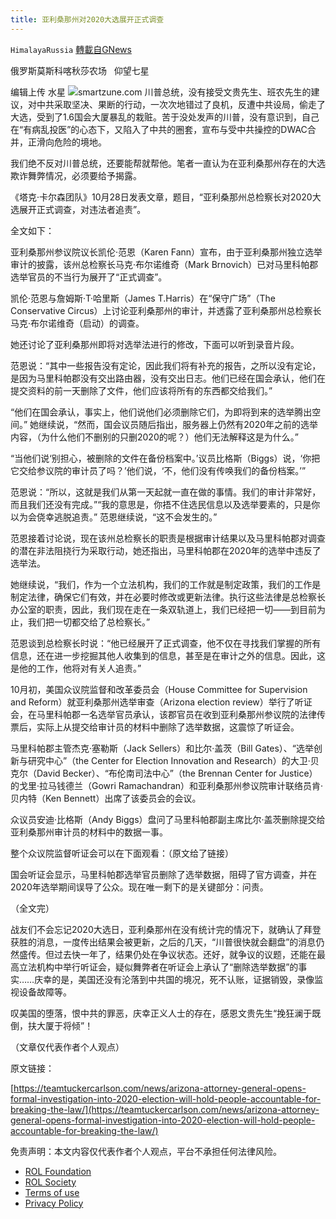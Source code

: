 ```yaml
---
title: 亚利桑那州对2020大选展开正式调查
---
```

`HimalayaRussia` [轉載自GNews](https://gnews.org/zh-hans/1624362/)

俄罗斯莫斯科喀秋莎农场   仰望七星

编辑上传  水星
![](https://assets.gnews.org/wp-content/uploads/2021/10/A-11.jpg)smartzune.com
川普总统，没有接受文贵先生、班农先生的建议，对中共采取坚决、果断的行动，一次次地错过了良机，反遭中共设局，偷走了大选，受到了1.6国会大厦暴乱的栽赃。苦于没处发声的川普，没有意识到，自己在“有病乱投医”的心态下，又陷入了中共的圈套，宣布与受中共操控的DWAC合并，正滑向危险的境地。

我们绝不反对川普总统，还要能帮就帮他。笔者一直认为在亚利桑那州存在的大选欺诈舞弊情况，必须要给予揭露。

《塔克·卡尔森团队》10月28日发表文章，题目，“亚利桑那州总检察长对2020大选展开正式调查，对违法者追责”。

全文如下：

亚利桑那州参议院议长凯伦·范恩（Karen Fann）宣布，由于亚利桑那州独立选举审计的披露，该州总检察长马克·布尔诺维奇（Mark Brnovich）已对马里科帕郡选举官员的不当行为展开了“正式调查”。

凯伦·范恩与詹姆斯·T·哈里斯（James T.Harris）在“保守广场”（The Conservative Circus）上讨论亚利桑那州的审计，并透露了亚利桑那州总检察长马克·布尔诺维奇（启动）的调查。

她还讨论了亚利桑那州即将对选举法进行的修改，下面可以听到录音片段。

范恩说：“其中一些报告没有定论，因此我们将有补充的报告，之所以没有定论，是因为马里科帕郡没有交出路由器，没有交出日志。他们已经在国会承认，他们在提交资料的前一天删除了文件，他们应该将所有的东西都交给我们。”

“他们在国会承认，事实上，他们说他们必须删除它们，为即将到来的选举腾出空间。” 她继续说，“然而，国会议员随后指出，服务器上仍然有2020年之前的选举内容，（为什么他们不删别的只删2020的呢？）他们无法解释这是为什么。”

“当他们说‘别担心，被删除的文件在备份档案中。’议员比格斯（Biggs）说，‘你把它交给参议院的审计员了吗？’他们说，‘不，他们没有传唤我们的备份档案。’”

范恩说：“所以，这就是我们从第一天起就一直在做的事情。我们的审计非常好，而且我们还没有完成。”“我的意思是，你捂不住选民信息以及选举要素的，只是你以为会侥幸逃脱追责。” 范恩继续说，“这不会发生的。”

范恩接着讨论说，现在该州总检察长的职责是根据审计结果以及马里科帕郡对调查的潜在非法阻挠行为采取行动，她还指出，马里科帕郡在2020年的选举中违反了选举法。

她继续说，“我们，作为一个立法机构，我们的工作就是制定政策，我们的工作是制定法律，确保它们有效，并在必要时修改或更新法律。执行这些法律是总检察长办公室的职责，因此，我们现在走在一条双轨道上，我们已经把一切——到目前为止，我们把一切都交给了总检察长。”

范恩谈到总检察长时说：“他已经展开了正式调查，他不仅在寻找我们掌握的所有信息，还在进一步挖掘其他人收集到的信息，甚至是在审计之外的信息。因此，这是他的工作，他将对有关人追责。”

10月初，美国众议院监督和改革委员会（House Committee for Supervision and Reform）就亚利桑那州选举审查（Arizona election review）举行了听证会，在马里科帕郡一名选举官员承认，该郡官员在收到亚利桑那州参议院的法律传票后，实际上从提交给审计员的材料中删除了选举数据，这震惊了听证会。

马里科帕郡主管杰克·塞勒斯（Jack Sellers）和比尔·盖茨（Bill Gates）、“选举创新与研究中心”（the Center for Election Innovation and Research）的大卫·贝克尔（David Becker）、“布伦南司法中心”（the Brennan Center for Justice）的戈里·拉马钱德兰（Gowri Ramachandran）和亚利桑那州参议院审计联络员肯·贝内特（Ken Bennett）出席了该委员会的会议。

众议员安迪·比格斯（Andy Biggs）盘问了马里科帕郡副主席比尔·盖茨删除提交给亚利桑那州审计员的材料中的数据一事。

整个众议院监督听证会可以在下面观看：（原文给了链接）

国会听证会显示，马里科帕郡选举官员删除了选举数据，阻碍了官方调查，并在2020年选举期间误导了公众。现在唯一剩下的是关键部分：问责。

（全文完）

战友们不会忘记2020大选日，亚利桑那州在没有统计完的情况下，就确认了拜登获胜的消息，一度传出结果会被更新，之后的几天，“川普很快就会翻盘”的消息仍然盛传。但过去快一年了，结果仍处在争议状态。还好，就争议的议题，还能在最高立法机构中举行听证会，疑似舞弊者在听证会上承认了“删除选举数据”的事实……庆幸的是，美国还没有沦落到中共国的境况，死不认账，证据销毁，录像监视设备故障等。

叹美国的堕落，恨中共的罪恶，庆幸正义人士的存在，感恩文贵先生“挽狂澜于既倒，扶大厦于将倾”！

（文章仅代表作者个人观点）

原文链接：

[https://teamtuckercarlson.com/news/arizona-attorney-general-opens-formal-investigation-into-2020-election-will-hold-people-accountable-for-breaking-the-law/](https://teamtuckercarlson.com/news/arizona-attorney-general-opens-formal-investigation-into-2020-election-will-hold-people-accountable-for-breaking-the-law/)

 

免责声明：本文内容仅代表作者个人观点，平台不承担任何法律风险。

- [ROL Foundation](https://rolfoundation.org/)
- [ROL Society](https://rolsociety.org/)
- [Terms of use](https://gnews.org/terms-of-use-3/)
- [Privacy Policy](https://gnews.org/privacy-policy/)
